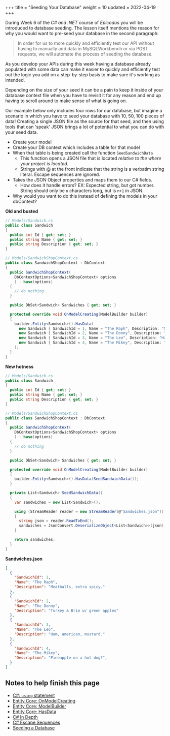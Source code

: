 +++
title = "Seeding Your Database"
weight = 10
updated = 2022-04-19
+++

During Week 6 of the *C# and .NET* course of *Epicodus* you will be introduced
to database seeding. The lesson itself mentions the reason for why you would
want to pre-seed your database in the second paragraph:

> In order for us to more quickly and efficiently test our API without having to
> manually add data in MySQLWorkbench or via POST requests, we will automate the
> process of seeding the database.

As you develop your APIs during this week having a database already populated
with some data can make it easier to quickly and efficiently test out the logic
you add on a step-by-step basis to make sure it's working as intended.

Depending on the size of your seed it can be a pain to keep it inside of your
database context file when you have to revisit it for any reason and end up
having to scroll around to make sense of what is going on.

Our example below only includes four rows for our database, but imagine a
scenario in which you have to seed your database with 10, 50, 100 pieces of
data! Creating a single JSON file as the source for that seed, and then using
tools that can 'speak' JSON brings a lot of potential to what you can do with
your seed data.

- Create your model
- Create your DB context which includes a table for that model
- When that table is being created call the function `SeedSandwichData`
  * This function opens a JSON file that is located *relative to the where your
    project is located.*
  * Strings with @ at the front indicate that the string is a verbatim string
    literal. Escape sequences are ignored.
- Takes the JSON Object properties and maps them to our C# fields.
  * How does it handle errors?
    EX: Expected string, but got number.
        String should only be `n` characters long, but is `n+1` in JSON.
- Why would you want to do this instead of defining the models in your
  dbContext?

**Old and busted**
```cs
// Models/Sandwich.cs
public class Sandwich
{
  public int Id { get; set; }
  public string Name { get; set; }
  public string Description { get; set; }
}

// Models/SandwichShopContext.cs
public class SandwichShopContext : DbContext
{
  public SandwichShopContext(
    DbContextOptions<SandwichShopContext> options
    ) : base(options)
  {
    // do nothing
  }

  public DbSet<Sandwich> Sandwiches { get; set; }

  protected override void OnModelCreating(ModelBuilder builder)
  {
    builder.Entity<Sandwich>().HasData(
      new Sandwich { SandwichId = 1, Name = "The Raph", Description: "Meatballs, extra spicy." },
      new Sandwich { SandwichId = 2, Name = "The Donny", Description: "Turkey & Brie w/ green apples" },
      new Sandwich { SandwichId = 3, Name = "The Leo", Description: "Ham, american, mustard." },
      new Sandwich { SandwichId = 4, Name = "The Mikey", Description: "Pineapple on a hot dog?" }
    );
  }
}
```

**New hotness**
```cs
// Models/Sandwich.cs
public class Sandwich
{
  public int Id { get; set; }
  public string Name { get; set; }
  public string Description { get; set; }
}

// Models/SandwichShopContext.cs
public class SandwichShopContext : DbContext
{
  public SandwichShopContext(
    DbContextOptions<SandwichShopContext> options
    ) : base(options)
  {
    // do nothing
  }

  public DbSet<Sandwich> Sandwiches { get; set; }

  protected override void OnModelCreating(ModelBuilder builder)
  {
    builder.Entity<Sandwich>().HasData(SeedSandwichData());
  }

  private List<Sandwich> SeedSandwichData()
  {
    var sandwiches = new List<Sandwich>();

    using (StreamReader reader = new StreamReader(@"Sandwiches.json"))
    {
      string json = reader.ReadToEnd();
      sandwiches = JsonConvert.DeserializeObject<List<Sandwich>>(json);
    }

    return sandwiches;
  }
}
```

**Sandwiches.json**
```json
[
  {
    "SandwichId": 1,
    "Name": "The Raph",
    "Description": "Meatballs, extra spicy."
  },
  {
    "SandwichId": 2,
    "Name": "The Donny",
    "Description": "Turkey & Brie w/ green apples"
  },
  {
    "SandwichId": 3,
    "Name": "The Leo",
    "Description": "Ham, american, mustard."
  },
  {
    "SandwichId": 4,
    "Name": "The Mikey",
    "Description": "Pineapple on a hot dog?",
  }
]
```

## Notes to help finish this page

- [C#: `using` statement](https://docs.microsoft.com/en-us/dotnet/csharp/language-reference/keywords/using-statement)
- [Entity Core: OnModelCreating](https://docs.microsoft.com/en-us/dotnet/api/microsoft.entityframeworkcore.dbcontext.onmodelcreating?view=efcore-6.0)
- [Entity Core: ModelBuilder](https://docs.microsoft.com/en-us/dotnet/api/microsoft.entityframeworkcore.modelbuilder?view=efcore-6.0)
- [Entity Core: HasData](https://docs.microsoft.com/en-us/dotnet/api/microsoft.entityframeworkcore.metadata.builders.entitytypebuilder-1.hasdata?view=efcore-6.0)
- [C# In Depth](https://csharpindepth.com/Articles/Strings)
- [C# Escape Sequences](https://docs.microsoft.com/en-us/dotnet/csharp/programming-guide/strings/#string-escape-sequences)
- [Seeding a Database](https://www.learnhowtoprogram.com/c-and-net/building-an-api/seeding-a-database)